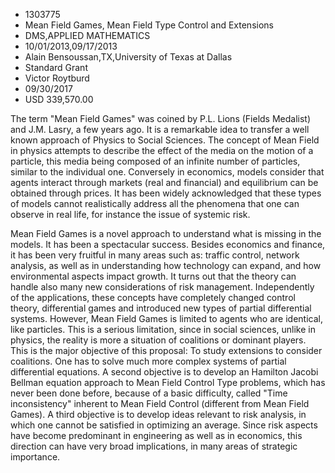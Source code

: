 
* 1303775
* Mean Field Games, Mean Field Type Control and Extensions
* DMS,APPLIED MATHEMATICS
* 10/01/2013,09/17/2013
* Alain Bensoussan,TX,University of Texas at Dallas
* Standard Grant
* Victor Roytburd
* 09/30/2017
* USD 339,570.00

The term "Mean Field Games" was coined by P.L. Lions (Fields Medalist) and J.M.
Lasry, a few years ago. It is a remarkable idea to transfer a well known
approach of Physics to Social Sciences. The concept of Mean Field in physics
attempts to describe the effect of the media on the motion of a particle, this
media being composed of an infinite number of particles, similar to the
individual one. Conversely in economics, models consider that agents interact
through markets (real and financial) and equilibrium can be obtained through
prices. It has been widely acknowledged that these types of models cannot
realistically address all the phenomena that one can observe in real life, for
instance the issue of systemic risk.

Mean Field Games is a novel approach to understand what is missing in the
models. It has been a spectacular success. Besides economics and finance, it has
been very fruitful in many areas such as: traffic control, network analysis, as
well as in understanding how technology can expand, and how environmental
aspects impact growth. It turns out that the theory can handle also many new
considerations of risk management. Independently of the applications, these
concepts have completely changed control theory, differential games and
introduced new types of partial differential systems. However, Mean Field Games
is limited to agents who are identical, like particles. This is a serious
limitation, since in social sciences, unlike in physics, the reality is more a
situation of coalitions or dominant players. This is the major objective of this
proposal: To study extensions to consider coalitions. One has to solve much more
complex systems of partial differential equations. A second objective is to
develop an Hamilton Jacobi Bellman equation approach to Mean Field Control Type
problems, which has never been done before, because of a basic difficulty,
called "Time inconsistency" inherent to Mean Field Control (different from Mean
Field Games). A third objective is to develop ideas relevant to risk analysis,
in which one cannot be satisfied in optimizing an average. Since risk aspects
have become predominant in engineering as well as in economics, this direction
can have very broad implications, in many areas of strategic importance.
